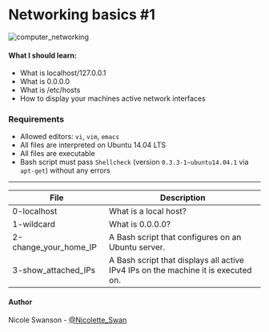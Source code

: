 # Networking basics #1
![computer_networking](https://udemy-images.udemy.com/course/480x270/580876_a07a_2.jpg)
#### What I should learn:
- What is localhost/127.0.0.1
- What is 0.0.0.0
- What is /etc/hosts
- How to display your machines active network interfaces
### Requirements
- Allowed editors: `vi`, `vim`, `emacs`
- All files are interpreted on Ubuntu 14.04 LTS
- All files are executable
- Bash script must pass `Shellcheck` (version `0.3.3-1~ubuntu14.04.1` via `apt-get`) without any errors

---
File | Description
-----|------------
0-localhost | What is a local host?
1-wildcard | What is 0.0.0.0?
2-change_your_home_IP | A Bash script that configures on an Ubuntu server.
3-show_attached_IPs | A Bash script that displays all active IPv4 IPs on the machine it is executed on.

#### Author
Nicole Swanson - [@Nicolette_Swan](https://twitter.com/Nicolette_Swan)
